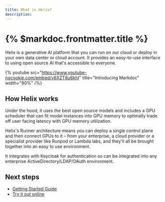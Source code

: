 ```yaml
---
title: What is Helix?
description:
---
```


# {% $markdoc.frontmatter.title %}

Helix is a generative AI platform that you can run on our cloud or deploy in your own data center or cloud account.  It provides an easy-to-use interface to using open source AI that's accessible to everyone.

{% youtube
  src="https://www.youtube-nocookie.com/embed/v6XZT8u6khI"
  title="Introducing Markdoc"
  width="90%" /%}

## How Helix works

Under the hood, it uses the best open source models and includes a GPU scheduler that can fit model instances into GPU memory to optimally trade off user facing latency with GPU memory utilization.

Helix's Runner architecture means you can deploy a single control plane and then connect GPUs to it – from your enterprise, a cloud provider or a specialist provider like Runpod or Lambda labs, and they'll all be brought together into an easy to use environment.

It integrates with Keycloak for authentication so can be integrated into any enterprise ActiveDirectory/LDAP/OAuth environment.

## Next steps

- [Getting Started Guide](/docs/getting-started)
- [Try it out online](https://app.tryhelix.ai)
